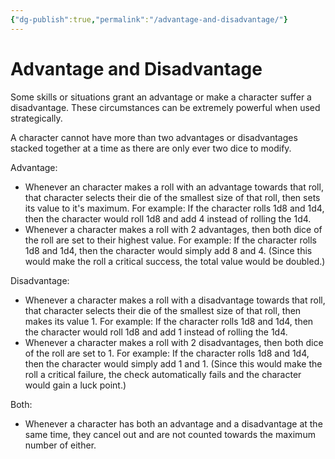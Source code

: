 ```yaml
---
{"dg-publish":true,"permalink":"/advantage-and-disadvantage/"}
---
```


# Advantage and Disadvantage
Some skills or situations grant an advantage or make a character suffer a disadvantage. These circumstances can be extremely powerful when used strategically.

A character cannot have more than two advantages or disadvantages stacked together at a time as there are only ever two dice to modify.

Advantage:
- Whenever an character makes a roll with an advantage towards that roll, that character selects their die of the smallest size of that roll, then sets its value to it's maximum. For example: If the character rolls 1d8 and 1d4, then the character would roll 1d8 and add 4 instead of rolling the 1d4.
- Whenever a character makes a roll with 2 advantages, then both dice of the roll are set to their highest value. For example: If the character rolls 1d8 and 1d4, then the character would simply add 8 and 4. (Since this would make the roll a critical success, the total value would be doubled.)

Disadvantage:
- Whenever a character makes a roll with a disadvantage towards that roll, that character selects their die of the smallest size of that roll, then makes its value 1. For example: If the character rolls 1d8 and 1d4, then the character would roll 1d8 and add 1 instead of rolling the 1d4.
- Whenever a character makes a roll with 2 disadvantages, then both dice of the roll are set to 1. For example: If the character rolls 1d8 and 1d4, then the character would simply add 1 and 1. (Since this would make the roll a critical failure, the check automatically fails and the character would gain a luck point.)

Both:
- Whenever a character has both an advantage and a disadvantage at the same time, they cancel out and are not counted towards the maximum number of either.